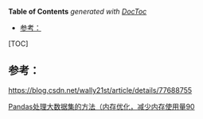 <!-- START doctoc generated TOC please keep comment here to allow auto update -->
<!-- DON'T EDIT THIS SECTION, INSTEAD RE-RUN doctoc TO UPDATE -->
**Table of Contents**  *generated with [DocToc](https://github.com/thlorenz/doctoc)*

- [参考：](#%E5%8F%82%E8%80%83)

<!-- END doctoc generated TOC please keep comment here to allow auto update -->

[TOC]





## 参考：

https://blog.csdn.net/wally21st/article/details/77688755

[Pandas处理大数据集的方法（内存优化，减少内存使用量90](https://blog.csdn.net/ChenVast/article/details/86570586)

